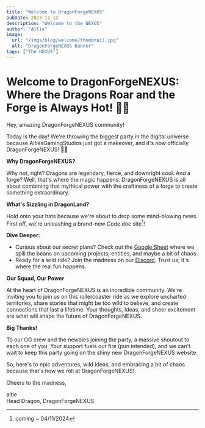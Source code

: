 ```yaml
---
title: "Welcome to DragonForgeNEXUS"
pubDate: 2023-11-12
description: "Welcome to the NEXUS"
author: "Altie"
image:
  url: "/imgs/blog/welcome/thumbnail.jpg"
  alt: "DragonForgeNEXUS Banner"
tags: ["The NEXUS"]
---
```


# Welcome to DragonForgeNEXUS: Where the Dragons Roar and the Forge is Always Hot! 🐉🔥

Hey, amazing DragonForgeNEXUS community!

Today is the day! We're throwing the biggest party in the digital universe because AltiesGamingStudios just got a makeover, and it's now officially DragonForgeNEXUS! 🚀✨

**Why DragonForgeNEXUS?**

Why not, right? Dragons are legendary, fierce, and downright cool. And a forge? Well, that's where the magic happens. DragonForgeNEXUS is all about combining that mythical power with the craftiness of a forge to create something extraordinary.

**What's Sizzling in DragonLand?**

Hold onto your hats because we're about to drop some mind-blowing news. First off, we're unleashing a brand-new Code doc site[^1]!

**Dive Deeper:**

- Curious about our secret plans? Check out the [Google Sheet](https://docs.google.com/document/d/1UrTlVajTcmGQ082CBE_Ew3X3SItx4RQd-fi632ExSv0/edit?usp=sharing) where we spill the beans on upcoming projects, entities, and maybe a bit of chaos.
- Ready for a wild ride? Join the madness on our [Discord](https://discord.dovahkiin.xyz). Trust us; it's where the real fun happens.

**Our Squad, Our Power**

At the heart of DragonForgeNEXUS is an incredible community. We're inviting you to join us on this rollercoaster ride as we explore uncharted territories, share stories that might be too wild to believe, and create connections that last a lifetime. Your thoughts, ideas, and sheer excitement are what will shape the future of DragonForgeNEXUS.

**Big Thanks!**

To our OG crew and the newbies joining the party, a massive shoutout to each one of you. Your support fuels our fire (pun intended), and we can't wait to keep this party going on the shiny new DragonForgeNEXUS website.

So, here's to epic adventures, wild ideas, and embracing a bit of chaos because that's how we roll at DragonForgeNEXUS!

Cheers to the madness,

altie  
Head Dragon, DragonForgeNEXUS
[^1]: coming ~ 04/11/2024
